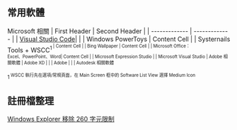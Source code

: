 ## 常用軟體

Microsoft 相關
| First Header  | Second Header |
| ------------- | ------------- |
| [Visual Studio Code](https://code.visualstudio.com/download)|   |
| Windows PowerToys  | Content Cell  |
| Systernails Tools + WSCC<SUP>1<SUP>  | Content Cell  |
| Bing Wallpaper | Content Cell  |
| Microsoft Office：<br>Excel、PowerPoint、Word| Content Cell  |
| Microsoft Expression Studio  |
| Microsoft Visual Studio  |
Adobe 相關軟體
| Adobe XD |  |
| Adobe  |
|  |
Autodesk 相關軟體




<SUP>1<SUP> WSCC 執行先在選項/常規頁面，在 Main Screen 框中的 Software List View 選擇 Medium Icon 
  
  

## 註冊檔整理

[Windows Explorer 移除 260 字元限制](https://raw.githubusercontent.com/jafeeye/Windows-Optimization/main/Remove%20260%20Character%20Path%20Limit.reg)
